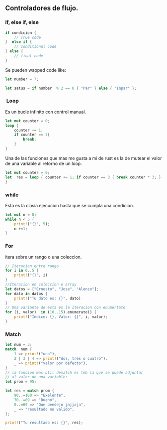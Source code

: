 ## Controladores de flujo.


### if, else if, else

```rust
if condicion {
    // True code
}  else if {
    // conditional code
} else {
    // final code
}

```
Se pueden wapped code like: 
```rust
let number = 7;

let satus = if number  % 2 == 0 { "Par" } else { "Inpar" };
```

###  Loop
Es un bucle infinito con control manual.

```rust
let mut counter = 0;
loop {
    counter += 1; 
    if counter == 3{
        break;
    }
}
```

Una de las funciones que mas me gusta a mi de rust es la de
mutear el valor de una variable al retorno de un loop.

```rust
let mut counter = 0;
let  res = loop { counter += 1; if counter == 3 { break counter * 3; };
}
```

### while
Esta es la clasia ejecucion hasta que se cumpla una condicion.
```rust
let mut n = 0;
while n < 5 {
    print!("{}", 5);
    n +=1;
}
```


### For
itera sobre un rango o una coleccion.

```rust
// Iteracion entre rango
for i in 0..5 {
    print!("{}", i)
}
//Iteracion en coleccion o array
let datos = ["Ernesto", "Jose", "Alonso"];
for dato in datos {
    print!("Tu dato es: {}", dato)
}
// Una variante de esta es la iteracion con enumertate
for (i, valor)  in (10..15).enumerate() {
    print!("Indice: {}, Valor: {}", i, valor);
}
```

### Match

```rust
let num = 3;
match  num {
    1 => print!("uno"),
    2 | 3 | 4 => print!("dos, tres o cuatro"),
    _ => print!("valor por defecto"),
}
// la funcion mas util dematch es tmb la que se puede adjuntar
// al valor de una variable: 
let prom = 95;

let res = match prom {
    90..=100 => "Exelente", 
    70..=89 => "Bueno", 
    0..=69 => "Que pendejo jajjaja", 
    _ => "resultado no valido",
};

print!("Tu resultado es: {}", res);
```
